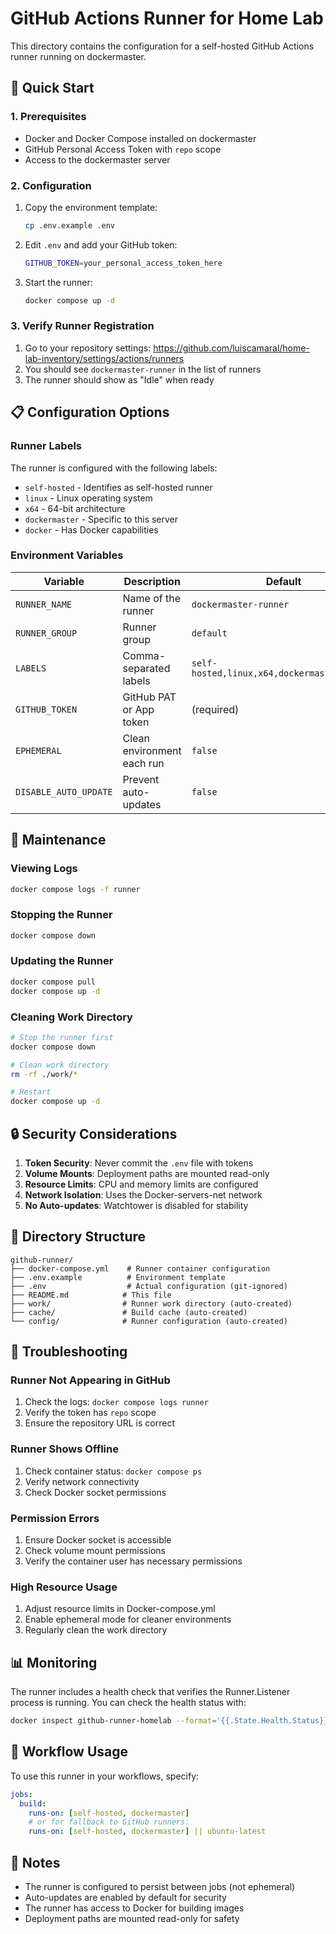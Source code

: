 # GitHub Actions Runner for Home Lab

This directory contains the configuration for a self-hosted GitHub Actions runner running on dockermaster.

## 🚀 Quick Start

### 1. Prerequisites

- Docker and Docker Compose installed on dockermaster
- GitHub Personal Access Token with `repo` scope
- Access to the dockermaster server

### 2. Configuration

1. Copy the environment template:

   ```bash
   cp .env.example .env
   ```

2. Edit `.env` and add your GitHub token:

   ```bash
   GITHUB_TOKEN=your_personal_access_token_here
   ```

3. Start the runner:

   ```bash
   docker compose up -d
   ```

### 3. Verify Runner Registration

1. Go to your repository settings: <https://github.com/luiscamaral/home-lab-inventory/settings/actions/runners>
2. You should see `dockermaster-runner` in the list of runners
3. The runner should show as "Idle" when ready

## 📋 Configuration Options

### Runner Labels

The runner is configured with the following labels:

- `self-hosted` - Identifies as self-hosted runner
- `linux` - Linux operating system
- `x64` - 64-bit architecture
- `dockermaster` - Specific to this server
- `docker` - Has Docker capabilities

### Environment Variables

| Variable | Description | Default |
|----------|-------------|---------|
| `RUNNER_NAME` | Name of the runner | `dockermaster-runner` |
| `RUNNER_GROUP` | Runner group | `default` |
| `LABELS` | Comma-separated labels | `self-hosted,linux,x64,dockermaster,docker` |
| `GITHUB_TOKEN` | GitHub PAT or App token | (required) |
| `EPHEMERAL` | Clean environment each run | `false` |
| `DISABLE_AUTO_UPDATE` | Prevent auto-updates | `false` |

## 🔧 Maintenance

### Viewing Logs

```bash
docker compose logs -f runner
```

### Stopping the Runner

```bash
docker compose down
```

### Updating the Runner

```bash
docker compose pull
docker compose up -d
```

### Cleaning Work Directory

```bash
# Stop the runner first
docker compose down

# Clean work directory
rm -rf ./work/*

# Restart
docker compose up -d
```

## 🔒 Security Considerations

1. **Token Security**: Never commit the `.env` file with tokens
2. **Volume Mounts**: Deployment paths are mounted read-only
3. **Resource Limits**: CPU and memory limits are configured
4. **Network Isolation**: Uses the Docker-servers-net network
5. **No Auto-updates**: Watchtower is disabled for stability

## 📁 Directory Structure

```
github-runner/
├── docker-compose.yml    # Runner container configuration
├── .env.example          # Environment template
├── .env                  # Actual configuration (git-ignored)
├── README.md            # This file
├── work/                # Runner work directory (auto-created)
├── cache/               # Build cache (auto-created)
└── config/              # Runner configuration (auto-created)
```

## 🚨 Troubleshooting

### Runner Not Appearing in GitHub

1. Check the logs: `docker compose logs runner`
2. Verify the token has `repo` scope
3. Ensure the repository URL is correct

### Runner Shows Offline

1. Check container status: `docker compose ps`
2. Verify network connectivity
3. Check Docker socket permissions

### Permission Errors

1. Ensure Docker socket is accessible
2. Check volume mount permissions
3. Verify the container user has necessary permissions

### High Resource Usage

1. Adjust resource limits in Docker-compose.yml
2. Enable ephemeral mode for cleaner environments
3. Regularly clean the work directory

## 📊 Monitoring

The runner includes a health check that verifies the Runner.Listener process is running. You can check the health status with:

```bash
docker inspect github-runner-homelab --format='{{.State.Health.Status}}'
```

## 🔄 Workflow Usage

To use this runner in your workflows, specify:

```yaml
jobs:
  build:
    runs-on: [self-hosted, dockermaster]
    # or for fallback to GitHub runners:
    runs-on: [self-hosted, dockermaster] || ubuntu-latest
```

## 📝 Notes

- The runner is configured to persist between jobs (not ephemeral)
- Auto-updates are enabled by default for security
- The runner has access to Docker for building images
- Deployment paths are mounted read-only for safety
